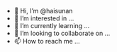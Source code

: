 - 👋 Hi, I’m @haisunan
- 👀 I’m interested in ...
- 🌱 I’m currently learning ...
- 💞️ I’m looking to collaborate on ...
- 📫 How to reach me ...

<!---
haisunan/haisunan is a ✨ special ✨ repository because its `README.md` (this file) appears on your GitHub profile.
You can click the Preview link to take a look at your changes.
--->
